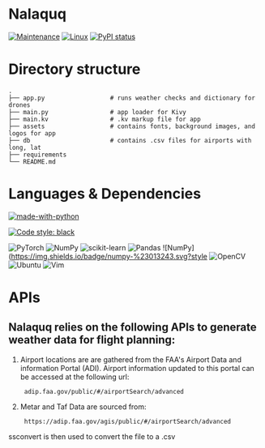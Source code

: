 # Nalaquq


[![Maintenance](https://img.shields.io/badge/Maintained%3F-yes-green.svg)](https://GitHub.com/Naereen/StrapDown.js/graphs/commit-activity) [![Linux](https://svgshare.com/i/Zhy.svg)](https://svgshare.com/i/Zhy.svg) [![PyPI status](https://img.shields.io/pypi/status/ansicolortags.svg)](https://pypi.python.org/pypi/ansicolortags/)



# Directory structure



    .
    ├── app.py                  # runs weather checks and dictionary for drones
    ├── main.py                 # app loader for Kivy
    ├── main.kv                 # .kv markup file for app
    ├── assets                  # contains fonts, background images, and logos for app
    ├── db                      # contains .csv files for airports with long, lat
    ├── requirements		
    └── README.md

# Languages & Dependencies 
[![made-with-python](https://img.shields.io/badge/Made%20with-Python-1f425f.svg)](https://www.python.org/)
 
[![Code style: black](https://img.shields.io/badge/code%20style-black-000000.svg)](https://github.com/psf/black)


![PyTorch](https://img.shields.io/badge/PyTorch-%23EE4C2C.svg?style=for-the-badge&logo=PyTorch&logoColor=white)
![NumPy](https://img.shields.io/badge/numpy-%23013243.svg?style=for-the-badge&logo=numpy&logoColor=white)
![scikit-learn](https://img.shields.io/badge/scikit--learn-%23F7931E.svg?style=for-the-badge&logo=scikit-learn&logoColor=white)
![Pandas](https://img.shields.io/badge/pandas-%23150458.svg?style=for-the-badge&logo=pandas&logoColor=white)
![NumPy](https://img.shields.io/badge/numpy-%23013243.svg?style
![OpenCV](https://img.shields.io/badge/opencv-%23white.svg?style=for-the-badge&logo=opencv&logoColor=white)
![Ubuntu](https://img.shields.io/badge/Ubuntu-E95420?style=for-the-badge&logo=ubuntu&logoColor=white) ![Vim](https://img.shields.io/badge/VIM-%2311AB00.svg?style=for-the-badge&logo=vim&logoColor=white)

# APIs  
## Nalaquq relies on the following APIs to generate weather data for flight planning: 

1. Airport locations are are gathered from the FAA's Airport Data and information Portal (ADI). Airport information updated to this portal can be accessed at the following url: 
 
		adip.faa.gov/public/#/airportSearch/advanced

2. Metar and Taf Data are sourced from: 

		https://adip.faa.gov/agis/public/#/airportSearch/advanced 


ssconvert is then used to convert the file to a .csv


